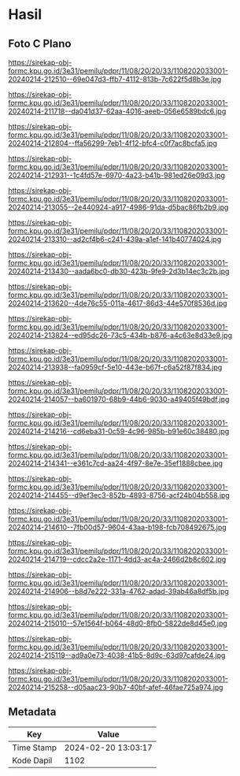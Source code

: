 # Hasil

## Foto C Plano

https://sirekap-obj-formc.kpu.go.id/3e31/pemilu/pdpr/11/08/20/20/33/1108202033001-20240214-212510--69e047d3-ffb7-4112-813b-7c622f5d8b3e.jpg

https://sirekap-obj-formc.kpu.go.id/3e31/pemilu/pdpr/11/08/20/20/33/1108202033001-20240214-211718--da041d37-62aa-4016-aeeb-056e6589bdc6.jpg

https://sirekap-obj-formc.kpu.go.id/3e31/pemilu/pdpr/11/08/20/20/33/1108202033001-20240214-212804--ffa56299-7eb1-4f12-bfc4-c0f7ac8bcfa5.jpg

https://sirekap-obj-formc.kpu.go.id/3e31/pemilu/pdpr/11/08/20/20/33/1108202033001-20240214-212931--1c4fd57e-6970-4a23-b41b-981ed26e09d3.jpg

https://sirekap-obj-formc.kpu.go.id/3e31/pemilu/pdpr/11/08/20/20/33/1108202033001-20240214-213055--2e440924-a917-4986-91da-d5bac86fb2b9.jpg

https://sirekap-obj-formc.kpu.go.id/3e31/pemilu/pdpr/11/08/20/20/33/1108202033001-20240214-213310--ad2cf4b6-c241-439a-a1ef-141b40774024.jpg

https://sirekap-obj-formc.kpu.go.id/3e31/pemilu/pdpr/11/08/20/20/33/1108202033001-20240214-213430--aada6bc0-db30-423b-9fe9-2d3b14ec3c2b.jpg

https://sirekap-obj-formc.kpu.go.id/3e31/pemilu/pdpr/11/08/20/20/33/1108202033001-20240214-213620--4de76c55-011a-4617-86d3-44e570f8536d.jpg

https://sirekap-obj-formc.kpu.go.id/3e31/pemilu/pdpr/11/08/20/20/33/1108202033001-20240214-213824--ed95dc26-73c5-434b-b876-a4c63e8d33e9.jpg

https://sirekap-obj-formc.kpu.go.id/3e31/pemilu/pdpr/11/08/20/20/33/1108202033001-20240214-213938--fa0959cf-5e10-443e-b67f-c6a52f87f834.jpg

https://sirekap-obj-formc.kpu.go.id/3e31/pemilu/pdpr/11/08/20/20/33/1108202033001-20240214-214057--ba601970-68b9-44b6-9030-a49405f49bdf.jpg

https://sirekap-obj-formc.kpu.go.id/3e31/pemilu/pdpr/11/08/20/20/33/1108202033001-20240214-214216--cd6eba31-0c59-4c96-985b-b91e60c38480.jpg

https://sirekap-obj-formc.kpu.go.id/3e31/pemilu/pdpr/11/08/20/20/33/1108202033001-20240214-214341--e361c7cd-aa24-4f97-8e7e-35ef1888cbee.jpg

https://sirekap-obj-formc.kpu.go.id/3e31/pemilu/pdpr/11/08/20/20/33/1108202033001-20240214-214455--d9ef3ec3-852b-4893-8756-acf24b04b558.jpg

https://sirekap-obj-formc.kpu.go.id/3e31/pemilu/pdpr/11/08/20/20/33/1108202033001-20240214-214610--7fb00d57-9604-43aa-b198-fcb708492675.jpg

https://sirekap-obj-formc.kpu.go.id/3e31/pemilu/pdpr/11/08/20/20/33/1108202033001-20240214-214719--cdcc2a2e-1171-4dd3-ac4a-2466d2b8c602.jpg

https://sirekap-obj-formc.kpu.go.id/3e31/pemilu/pdpr/11/08/20/20/33/1108202033001-20240214-214906--b8d7e222-331a-4762-adad-39ab46a8df5b.jpg

https://sirekap-obj-formc.kpu.go.id/3e31/pemilu/pdpr/11/08/20/20/33/1108202033001-20240214-215010--57e1564f-b064-48d0-8fb0-5822de8d45e0.jpg

https://sirekap-obj-formc.kpu.go.id/3e31/pemilu/pdpr/11/08/20/20/33/1108202033001-20240214-215119--ad9a0e73-4038-41b5-8d9c-63d97cafde24.jpg

https://sirekap-obj-formc.kpu.go.id/3e31/pemilu/pdpr/11/08/20/20/33/1108202033001-20240214-215258--d05aac23-90b7-40bf-afef-46fae725a974.jpg


## Metadata

| Key        | Value               |
| ---------- | ------------------- |
| Time Stamp | 2024-02-20 13:03:17 |
| Kode Dapil | 1102                |



